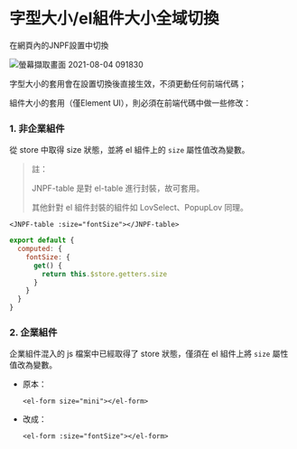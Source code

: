 # 字型大小/el組件大小全域切換

在網頁內的JNPF設置中切換

![螢幕擷取畫面 2021-08-04 091830](https://raw.githubusercontent.com/cynthia204z/mybed1/master/img/字型大小切換.jpg)

字型大小的套用會在設置切換後直接生效，不須更動任何前端代碼；

組件大小的套用（僅Element UI），則必須在前端代碼中做一些修改：



### 1. 非企業組件

從 store 中取得 size 狀態，並將 el 組件上的 `size` 屬性值改為變數。

> 註：
>
> JNPF-table 是對 el-table 進行封裝，故可套用。
>
> 其他針對 el 組件封裝的組件如 LovSelect、PopupLov 同理。

```vue
<JNPF-table :size="fontSize"></JNPF-table>
```

```js
export default {
  computed: {
    fontSize: {
      get() {
        return this.$store.getters.size
      }
    }
  }
}
```



### 2. 企業組件

企業組件混入的 js 檔案中已經取得了 store 狀態，僅須在 el 組件上將 `size` 屬性值改為變數。

- 原本：

  ```vue
  <el-form size="mini"></el-form>
  ```

- 改成：

  ```vue
  <el-form :size="fontSize"></el-form>
  ```

  